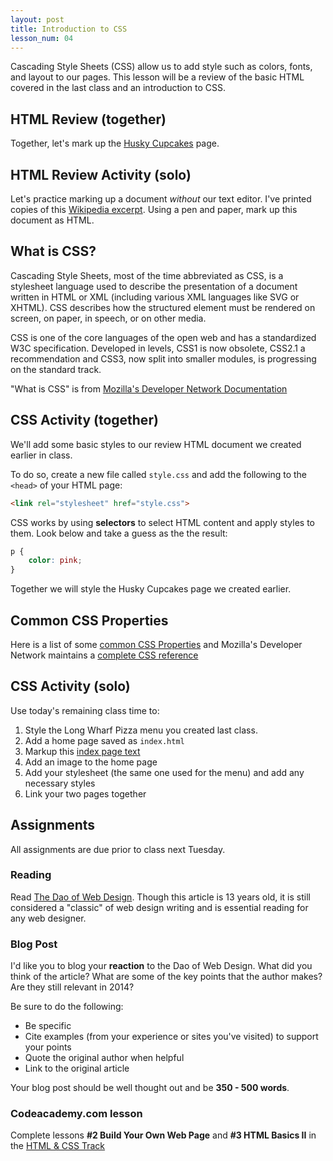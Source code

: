 ```yaml
---
layout: post
title: Introduction to CSS
lesson_num: 04
---
```


<p class="lead">Cascading Style Sheets (CSS) allow us to add style such as colors, fonts, and layout to our pages. This lesson will be a review of the basic HTML covered in the last class and an introduction to CSS.</p>

## HTML Review (together)

Together, let's mark up the [Husky Cupcakes](/lesson_files/husky_cupcakes.txt) page.

## HTML Review Activity (solo)

Let's practice marking up a document *without* our text editor. I've printed copies of this [Wikipedia excerpt](/lesson_files/love_supreme.pdf). Using a pen and paper, mark up this document as HTML. 

## What is CSS?

Cascading Style Sheets, most of the time abbreviated as CSS, is a stylesheet language used to describe the presentation of a document written in HTML or XML (including various XML languages like SVG or XHTML). CSS describes how the structured element must be rendered on screen, on paper, in speech, or on other media.

CSS is one of the core languages of the open web and has a standardized W3C specification. Developed in levels, CSS1 is now obsolete, CSS2.1 a recommendation and CSS3, now split into smaller modules, is progressing on the standard track.

"What is CSS" is from [Mozilla's Developer Network Documentation](https://developer.mozilla.org/en-US/docs/Web/CSS)

## CSS Activity (together)

We'll add some basic styles to our review HTML document we created earlier in class.

To do so, create a new file called `style.css` and add the following to the `<head>` of your HTML page:

```html
<link rel="stylesheet" href="style.css">
```

CSS works by using **selectors** to select HTML content and apply styles to them. Look below and take a guess as the the result:

```css
p {
	color: pink;
}
```

Together we will style the Husky Cupcakes page we created earlier.

## Common CSS Properties

Here is a list of some [common CSS Properties](http://www.openbookproject.net/tutorials/getdown/css/resources/lesson1/css_properties.html) and Mozilla's Developer Network maintains a [complete CSS reference](https://developer.mozilla.org/en-US/docs/Web/CSS/Reference) 

## CSS Activity (solo)

Use today's remaining class time to:

1. Style the Long Wharf Pizza menu you created last class.
2. Add a home page saved as `index.html`
3. Markup this [index page text]((/lesson_files/pizza_index.txt))
4. Add an image to the home page
5. Add your stylesheet (the same one used for the menu) and add any necessary styles
6. Link your two pages together

## Assignments

All assignments are due prior to class next Tuesday.

### Reading

Read [The Dao of Web Design](http://alistapart.com/article/dao/). Though this article is 13 years old, it is still considered a "classic" of web design writing and is essential reading for any web designer.

### Blog Post

I'd like you to blog your **reaction** to the Dao of Web Design. What did you think of the article? What are some of the key points that the author makes? Are they still relevant in 2014?

Be sure to do the following:

- Be specific
- Cite examples (from your experience or sites you've visited) to support your points
- Quote the original author when helpful
- Link to the original article

Your blog post should be well thought out and be **350 - 500 words**.

### Codeacademy.com lesson

Complete lessons **#2 Build Your Own Web Page** and **#3 HTML Basics II** in the [HTML & CSS Track](http://www.codecademy.com/tracks/web)